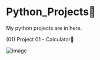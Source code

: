 # Python_Projects🚀
My python projects are in here.

(01) Project 01 - Calculator🧮


![image](https://github.com/AS619/Python_Projects/assets/137033424/e19b5df3-2912-4737-826c-1ee56ebecdff)

